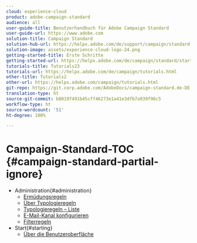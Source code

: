 ```yaml
---
cloud: experience-cloud
product: adobe-campaign-standard
audience: all
user-guide-title: Benutzerhandbuch für Adobe Campaign Standard
user-guide-url: https://www.adobe.com
solution-title: Campaign Standard
solution-hub-url: https://helpx.adobe.com/de/support/campaign/standard.html
solution-image: assets/experience-cloud-logo-24.png
getting-started-title: Erste Schritte
getting-started-url: https://helpx.adobe.com/de/campaign/standard/start/user-guide.html
tutorials-title: Tutorials23
tutorials-url: https://helpx.adobe.com/de/campaign/tutorials.html
other-title: Tutorials2
other-url: https://helpx.adobe.com/campaign/tutorials.html
git-repo: https://git.corp.adobe.com/AdobeDocs/campaign-standard.de-DE
translation-type: ht
source-git-commit: b80197491b45cff46273e1a41e3dfb7a939f96c5
workflow-type: ht
source-wordcount: '51'
ht-degree: 100%

---
```



# Campaign-Standard-TOC {#campaign-standard-partial-ignore}

+ Administration{#administration}
   + [Ermüdungsregeln](sending/using/fatigue-rules.md)
   + [Über Typologieregeln](sending/using/about-typology-rules.md)
   + [Typologieregeln – Liste](sending/using/about-typology-rules.md#typology-rules)
   + [E-Mail-Kanal konfigurieren](administration/using/configuring-email-channel.md)
   + [Filterregeln](sending/using/filtering-rules.md)
+ Start{#starting}
   + [Über die Benutzeroberfläche](start/using/about-the-interface.md)
